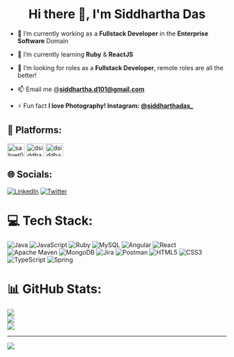 <!--
**siddharthadas101/siddharthadas101** is a ✨ _special_ ✨ repository because its `README.md` (this file) appears on your GitHub profile.

Here are some ideas to get you started:

- 🔭 I’m currently working on ...
- 🌱 I’m currently learning ...
- 👯 I’m looking to collaborate on ...
- 🤔 I’m looking for help with ...
- 💬 Ask me about ...
- 📫 How to reach me: ...
- 😄 Pronouns: ...
- ⚡ Fun fact: ...
-->
<h1 align="center">Hi there 👋, I'm Siddhartha Das</h1>

- 🔭 I’m currently working as a **Fullstack Developer** in the  **Enterprise Software** Domain

- 🌱 I’m currently learning **Ruby** & **ReactJS**

- 🤝 I’m looking for roles as a **Fullstack Developer**, remote roles are all the better!

- 📫 Email me @**siddhartha.d101@gmail.com**

- ⚡ Fun fact **I love Photography! Instagram: <a href="https://www.instagram.com/siddharthadas_/" target="blank">@siddharthadas_</a>**

## 👾 Platforms:
<p align="left">
<a href="https://www.hackerrank.com/sabret00th" target="blank"><img align="center" src="https://raw.githubusercontent.com/rahuldkjain/github-profile-readme-generator/master/src/images/icons/Social/hackerrank.svg" alt="sabret00th" height="30" width="40" /></a>
<a href="https://www.leetcode.com/dsiddhartha98" target="blank"><img align="center" src="https://raw.githubusercontent.com/rahuldkjain/github-profile-readme-generator/master/src/images/icons/Social/leet-code.svg" alt="dsiddhartha98" height="30" width="40" /></a>
<a href="https://www.hackerearth.com/dsiddhartha98" target="blank"><img align="center" src="https://raw.githubusercontent.com/rahuldkjain/github-profile-readme-generator/master/src/images/icons/Social/hackerearth.svg" alt="dsiddhartha98" height="30" width="40" /></a>
</p>

## 🌐 Socials:
[![LinkedIn](https://img.shields.io/badge/LinkedIn-%230077B5.svg?logo=linkedin&logoColor=white)](https://linkedin.com/in/siddhartha-d101) [![Twitter](https://img.shields.io/badge/Twitter-%231DA1F2.svg?logo=Twitter&logoColor=white)](https://twitter.com/d_siddhartha_) 

# 💻 Tech Stack:
![Java](https://img.shields.io/badge/java-%23ED8B00.svg?style=for-the-badge&logo=openjdk&logoColor=white) ![JavaScript](https://img.shields.io/badge/javascript-%23323330.svg?style=for-the-badge&logo=javascript&logoColor=%23F7DF1E) ![Ruby](https://img.shields.io/badge/ruby-%23CC342D.svg?style=for-the-badge&logo=ruby&logoColor=white) ![MySQL](https://img.shields.io/badge/mysql-%2300000f.svg?style=for-the-badge&logo=mysql&logoColor=white) ![Angular](https://img.shields.io/badge/angular-%23DD0031.svg?style=for-the-badge&logo=angular&logoColor=white) ![React](https://img.shields.io/badge/react-%2320232a.svg?style=for-the-badge&logo=react&logoColor=%2361DAFB) ![Apache Maven](https://img.shields.io/badge/Apache%20Maven-C71A36?style=for-the-badge&logo=Apache%20Maven&logoColor=white) ![MongoDB](https://img.shields.io/badge/MongoDB-%234ea94b.svg?style=for-the-badge&logo=mongodb&logoColor=white) ![Jira](https://img.shields.io/badge/jira-%230A0FFF.svg?style=for-the-badge&logo=jira&logoColor=white) ![Postman](https://img.shields.io/badge/Postman-FF6C37?style=for-the-badge&logo=postman&logoColor=white) ![HTML5](https://img.shields.io/badge/html5-%23E34F26.svg?style=for-the-badge&logo=html5&logoColor=white) ![CSS3](https://img.shields.io/badge/css3-%231572B6.svg?style=for-the-badge&logo=css3&logoColor=white) ![TypeScript](https://img.shields.io/badge/typescript-%23007ACC.svg?style=for-the-badge&logo=typescript&logoColor=white) ![Spring](https://img.shields.io/badge/spring-%236DB33F.svg?style=for-the-badge&logo=spring&logoColor=white)

# 📊 GitHub Stats:
![](https://github-readme-stats.vercel.app/api?username=siddharthadas101&theme=dark&hide_border=false&include_all_commits=false&count_private=false)<br/>
![](https://github-readme-streak-stats.herokuapp.com/?user=siddharthadas101&theme=dark&hide_border=false)<br/>
![](https://github-readme-stats.vercel.app/api/top-langs/?username=siddharthadas101&theme=dark&hide_border=false&include_all_commits=false&count_private=false&layout=compact)

---
[![](https://visitcount.itsvg.in/api?id=siddharthadas101&icon=0&color=0)](https://visitcount.itsvg.in)

<!-- Proudly created with GPRM ( https://gprm.itsvg.in ) -->
